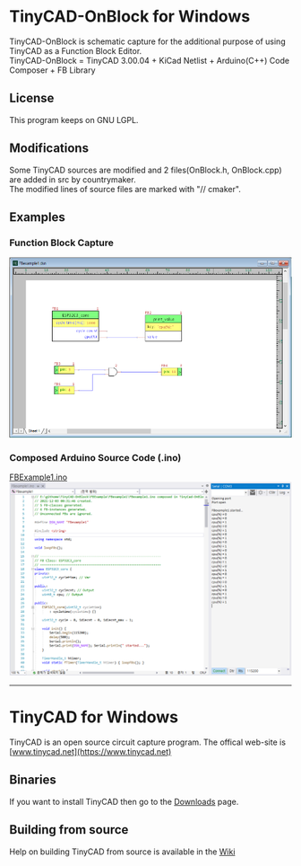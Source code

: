 # TinyCAD-OnBlock for Windows

TinyCAD-OnBlock is schematic capture for the additional purpose of using TinyCAD as a Function Block Editor.  
TinyCAD-OnBlock = TinyCAD 3.00.04 + KiCad Netlist + Arduino(C++) Code Composer + FB Library  


## License
This program keeps on GNU LGPL.  

## Modifications
Some TinyCAD sources are modified and 2 files(OnBlock.h, OnBlock.cpp) are added in src by countrymaker.  
The modified lines of source files are marked with "// cmaker".  

## Examples

### Function Block Capture
![](./img/OnBlockCapture1.png)

### Composed Arduino Source Code (.ino)
[FBExample1.ino](../FBExample/FBExample1/FBExample1.ino)  
![](./img/OnBlockCapture2.png)

___


# TinyCAD for Windows

TinyCAD is an open source circuit capture program.  The offical web-site is [www.tinycad.net](https://www.tinycad.net)

## Binaries

If you want to install TinyCAD then go to the [Downloads](https://www.tinycad.net/Home/Download) page.

## Building from source

Help on building TinyCAD from source is available in the [Wiki](https://github.com/matt123p/TinyCAD/wiki/How-to-build-TinyCAD)
